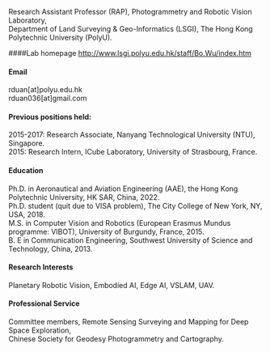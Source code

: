 Research Assistant Professor (RAP), Photogrammetry and Robotic Vision Laboratory,\
Department of Land Surveying & Geo-Informatics (LSGI), The Hong Kong Polytechnic University (PolyU).

####Lab homepage
http://www.lsgi.polyu.edu.hk/staff/Bo.Wu/index.htm

#### Email
rduan[at]polyu.edu.hk\
rduan036[at]gmail.com

#### Previous positions held:
2015-2017: Research Associate, Nanyang Technological University (NTU), Singapore.\
2015: Research Intern, ICube Laboratory, University of Strasbourg, France.

#### Education
Ph.D. in Aeronautical and Aviation Engineering (AAE), the Hong Kong Polytechnic University, HK SAR, China, 2022.\
Ph.D. student (quit due to VISA problem), The City College of New York, NY, USA, 2018.\
M.S. in Computer Vision and Robotics (European Erasmus Mundus programme: VIBOT), University of Burgundy, France, 2015.\
B. E in Communication Engineering, Southwest University of Science and Technology, China, 2013.

#### Research Interests
Planetary Robotic Vision, Embodied AI, Edge AI, VSLAM, UAV.

#### Professional Service
Committee members, Remote Sensing Surveying and Mapping for Deep Space Exploration, \
Chinese Society for Geodesy Photogrammetry and Cartography.

